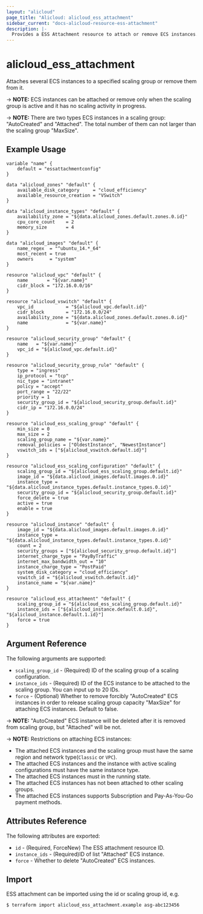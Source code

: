 ```yaml
---
layout: "alicloud"
page_title: "Alicloud: alicloud_ess_attachment"
sidebar_current: "docs-alicloud-resource-ess-attachment"
description: |-
  Provides a ESS Attachment resource to attach or remove ECS instances.
---
```


# alicloud\_ess\_attachment

Attaches several ECS instances to a specified scaling group or remove them from it.

-> **NOTE:** ECS instances can be attached or remove only when the scaling group is active and it has no scaling activity in progress.

-> **NOTE:** There are two types ECS instances in a scaling group: "AutoCreated" and "Attached". The total number of them can not larger than the scaling group "MaxSize".

## Example Usage

```
variable "name" {
    default = "essattachmentconfig"
}

data "alicloud_zones" "default" {
    available_disk_category     = "cloud_efficiency"
    available_resource_creation = "VSwitch"
}

data "alicloud_instance_types" "default" {
    availability_zone = "${data.alicloud_zones.default.zones.0.id}"
    cpu_core_count    = 2
    memory_size       = 4
}

data "alicloud_images" "default" {
    name_regex  = "^ubuntu_14.*_64"
    most_recent = true
    owners      = "system"
}

resource "alicloud_vpc" "default" {
    name       = "${var.name}"
    cidr_block = "172.16.0.0/16"
}

resource "alicloud_vswitch" "default" {
    vpc_id            = "${alicloud_vpc.default.id}"
    cidr_block        = "172.16.0.0/24"
    availability_zone = "${data.alicloud_zones.default.zones.0.id}"
    name              = "${var.name}"
}

resource "alicloud_security_group" "default" {
    name   = "${var.name}"
    vpc_id = "${alicloud_vpc.default.id}"
}

resource "alicloud_security_group_rule" "default" {
    type = "ingress"
    ip_protocol = "tcp"
    nic_type = "intranet"
    policy = "accept"
    port_range = "22/22"
    priority = 1
    security_group_id = "${alicloud_security_group.default.id}"
    cidr_ip = "172.16.0.0/24"
}

resource "alicloud_ess_scaling_group" "default" {
    min_size = 0
    max_size = 2
    scaling_group_name = "${var.name}"
    removal_policies = ["OldestInstance", "NewestInstance"]
    vswitch_ids = ["${alicloud_vswitch.default.id}"]
}

resource "alicloud_ess_scaling_configuration" "default" {
    scaling_group_id = "${alicloud_ess_scaling_group.default.id}"
    image_id = "${data.alicloud_images.default.images.0.id}"
    instance_type = "${data.alicloud_instance_types.default.instance_types.0.id}"
    security_group_id = "${alicloud_security_group.default.id}"
    force_delete = true
    active = true
    enable = true
}

resource "alicloud_instance" "default" {
    image_id = "${data.alicloud_images.default.images.0.id}"
    instance_type = "${data.alicloud_instance_types.default.instance_types.0.id}"
    count = 2
    security_groups = ["${alicloud_security_group.default.id}"]
    internet_charge_type = "PayByTraffic"
    internet_max_bandwidth_out = "10"
    instance_charge_type = "PostPaid"
    system_disk_category = "cloud_efficiency"
    vswitch_id = "${alicloud_vswitch.default.id}"
    instance_name = "${var.name}"
}

resource "alicloud_ess_attachment" "default" {
    scaling_group_id = "${alicloud_ess_scaling_group.default.id}"
    instance_ids = ["${alicloud_instance.default.0.id}", "${alicloud_instance.default.1.id}"]
    force = true
}

```

## Argument Reference

The following arguments are supported:

* `scaling_group_id` - (Required) ID of the scaling group of a scaling configuration.
* `instance_ids` - (Required) ID of the ECS instance to be attached to the scaling group. You can input up to 20 IDs.
* `force` - (Optional) Whether to remove forcibly "AutoCreated" ECS instances in order to release scaling group capacity "MaxSize" for attaching ECS instances. Default to false.

-> **NOTE:** "AutoCreated" ECS instance will be deleted after it is removed from scaling group, but "Attached" will be not.

-> **NOTE:** Restrictions on attaching ECS instances:

   - The attached ECS instances and the scaling group must have the same region and network type(`Classic` or `VPC`).
   - The attached ECS instances and the instance with active scaling configurations must have the same instance type.
   - The attached ECS instances must in the running state.
   - The attached ECS instances has not been attached to other scaling groups.
   - The attached ECS instances supports Subscription and Pay-As-You-Go payment methods.

## Attributes Reference

The following attributes are exported:

* `id` - (Required, ForceNew) The ESS attachment resource ID.
* `instance_ids` - (Required)ID of list "Attached" ECS instance.
* `force` - Whether to delete "AutoCreated" ECS instances.

## Import

ESS attachment can be imported using the id or scaling group id, e.g.

```
$ terraform import alicloud_ess_attachment.example asg-abc123456
```